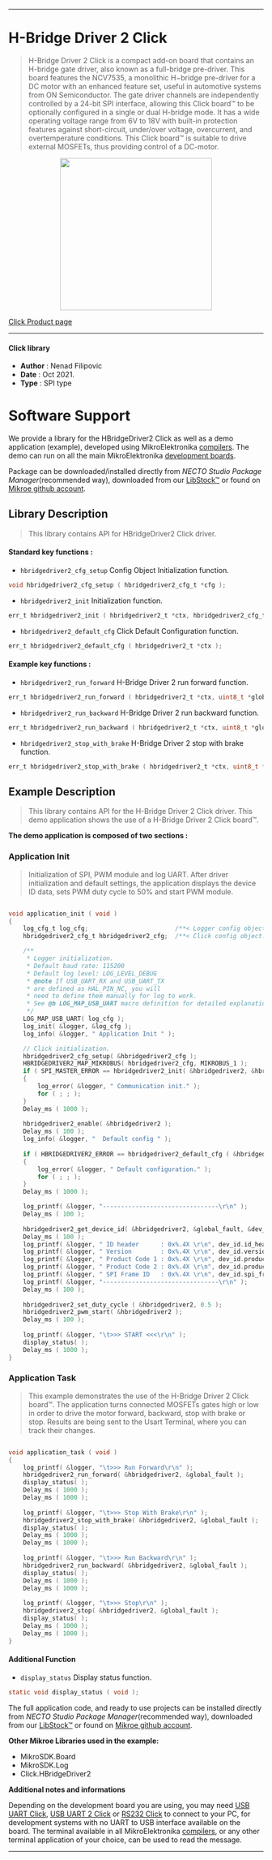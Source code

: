 
---
# H-Bridge Driver 2 Click

> H-Bridge Driver 2 Click is a compact add-on board that contains an H-bridge gate driver, also known as a full-bridge pre-driver. This board features the NCV7535, a monolithic H−bridge pre-driver for a DC motor with an enhanced feature set, useful in automotive systems from ON Semiconductor. The gate driver channels are independently controlled by a 24-bit SPI interface, allowing this Click board™ to be optionally configured in a single or dual H-bridge mode. It has a wide operating voltage range from 6V to 18V with built-in protection features against short-circuit, under/over voltage, overcurrent, and overtemperature conditions. This Click board™ is suitable to drive external MOSFETs, thus providing control of a DC-motor.

<p align="center">
  <img src="https://download.mikroe.com/images/click_for_ide/hbridgedriver2click.png" height=300px>
</p>

[Click Product page](https://www.mikroe.com/h-bridge-driver-2-click)

---


#### Click library

- **Author**        : Nenad Filipovic
- **Date**          : Oct 2021.
- **Type**          : SPI type


# Software Support

We provide a library for the HBridgeDriver2 Click
as well as a demo application (example), developed using MikroElektronika
[compilers](https://www.mikroe.com/necto-studio).
The demo can run on all the main MikroElektronika [development boards](https://www.mikroe.com/development-boards).

Package can be downloaded/installed directly from *NECTO Studio Package Manager*(recommended way), downloaded from our [LibStock&trade;](https://libstock.mikroe.com) or found on [Mikroe github account](https://github.com/MikroElektronika/mikrosdk_click_v2/tree/master/clicks).

## Library Description

> This library contains API for HBridgeDriver2 Click driver.

#### Standard key functions :

- `hbridgedriver2_cfg_setup` Config Object Initialization function.
```c
void hbridgedriver2_cfg_setup ( hbridgedriver2_cfg_t *cfg );
```

- `hbridgedriver2_init` Initialization function.
```c
err_t hbridgedriver2_init ( hbridgedriver2_t *ctx, hbridgedriver2_cfg_t *cfg );
```

- `hbridgedriver2_default_cfg` Click Default Configuration function.
```c
err_t hbridgedriver2_default_cfg ( hbridgedriver2_t *ctx );
```

#### Example key functions :

- `hbridgedriver2_run_forward` H-Bridge Driver 2 run forward function.
```c
err_t hbridgedriver2_run_forward ( hbridgedriver2_t *ctx, uint8_t *global_fault );
```

- `hbridgedriver2_run_backward` H-Bridge Driver 2 run backward function.
```c
err_t hbridgedriver2_run_backward ( hbridgedriver2_t *ctx, uint8_t *global_fault );
```

- `hbridgedriver2_stop_with_brake` H-Bridge Driver 2 stop with brake function.
```c
err_t hbridgedriver2_stop_with_brake ( hbridgedriver2_t *ctx, uint8_t *global_fault );
```

## Example Description

> This library contains API for the H-Bridge Driver 2 Click driver.
> This demo application shows the use of a H-Bridge Driver 2 Click board™.

**The demo application is composed of two sections :**

### Application Init

> Initialization of SPI, PWM module and log UART.
> After driver initialization and default settings,
> the application displays the device ID data, sets PWM duty cycle to 50% 
> and start PWM module.

```c

void application_init ( void )
{
    log_cfg_t log_cfg;                        /**< Logger config object. */
    hbridgedriver2_cfg_t hbridgedriver2_cfg;  /**< Click config object. */

    /** 
     * Logger initialization.
     * Default baud rate: 115200
     * Default log level: LOG_LEVEL_DEBUG
     * @note If USB_UART_RX and USB_UART_TX 
     * are defined as HAL_PIN_NC, you will 
     * need to define them manually for log to work. 
     * See @b LOG_MAP_USB_UART macro definition for detailed explanation.
     */
    LOG_MAP_USB_UART( log_cfg );
    log_init( &logger, &log_cfg );
    log_info( &logger, " Application Init " );

    // Click initialization.
    hbridgedriver2_cfg_setup( &hbridgedriver2_cfg );
    HBRIDGEDRIVER2_MAP_MIKROBUS( hbridgedriver2_cfg, MIKROBUS_1 );
    if ( SPI_MASTER_ERROR == hbridgedriver2_init( &hbridgedriver2, &hbridgedriver2_cfg ) )
    {
        log_error( &logger, " Communication init." );
        for ( ; ; );
    }
    Delay_ms ( 1000 );
    
    hbridgedriver2_enable( &hbridgedriver2 );
    Delay_ms ( 100 );
    log_info( &logger, "  Default config " );
    
    if ( HBRIDGEDRIVER2_ERROR == hbridgedriver2_default_cfg ( &hbridgedriver2 ) )
    {
        log_error( &logger, " Default configuration." );
        for ( ; ; );
    }
    Delay_ms ( 1000 );

    log_printf( &logger, "--------------------------------\r\n" );
    Delay_ms ( 100 );
    
    hbridgedriver2_get_device_id( &hbridgedriver2, &global_fault, &dev_id );
    Delay_ms ( 100 );  
    log_printf( &logger, " ID header      : 0x%.4X \r\n", dev_id.id_header ); 
    log_printf( &logger, " Version        : 0x%.4X \r\n", dev_id.version );
    log_printf( &logger, " Product Code 1 : 0x%.4X \r\n", dev_id.product_code_1 );
    log_printf( &logger, " Product Code 2 : 0x%.4X \r\n", dev_id.product_code_2 );
    log_printf( &logger, " SPI Frame ID   : 0x%.4X \r\n", dev_id.spi_frame_id );
    log_printf( &logger, "--------------------------------\r\n" );
    Delay_ms ( 100 );
    
    hbridgedriver2_set_duty_cycle ( &hbridgedriver2, 0.5 );
    hbridgedriver2_pwm_start( &hbridgedriver2 );
    Delay_ms ( 100 );
    
    log_printf( &logger, "\t>>> START <<<\r\n" );
    display_status( );
    Delay_ms ( 1000 );
}

```

### Application Task

> This example demonstrates the use of the H-Bridge Driver 2 Click board™.
> The application turns connected MOSFETs gates high or low in order to drive 
> the motor forward, backward, stop with brake or stop.
> Results are being sent to the Usart Terminal, where you can track their changes.

```c

void application_task ( void )
{
    log_printf( &logger, "\t>>> Run Forward\r\n" );
    hbridgedriver2_run_forward( &hbridgedriver2, &global_fault );
    display_status( );
    Delay_ms ( 1000 );
    Delay_ms ( 1000 );
    
    log_printf( &logger, "\t>>> Stop With Brake\r\n" );
    hbridgedriver2_stop_with_brake( &hbridgedriver2, &global_fault );
    display_status( );
    Delay_ms ( 1000 );
    Delay_ms ( 1000 );
    
    log_printf( &logger, "\t>>> Run Backward\r\n" );
    hbridgedriver2_run_backward( &hbridgedriver2, &global_fault );
    display_status( );
    Delay_ms ( 1000 );
    Delay_ms ( 1000 );
    
    log_printf( &logger, "\t>>> Stop\r\n" );
    hbridgedriver2_stop( &hbridgedriver2, &global_fault );
    display_status( );
    Delay_ms ( 1000 );
    Delay_ms ( 1000 );
}

```

#### Additional Function

- `display_status` Display status function.
```c
static void display_status ( void );
```

The full application code, and ready to use projects can be installed directly from *NECTO Studio Package Manager*(recommended way), downloaded from our [LibStock&trade;](https://libstock.mikroe.com) or found on [Mikroe github account](https://github.com/MikroElektronika/mikrosdk_click_v2/tree/master/clicks).

**Other Mikroe Libraries used in the example:**

- MikroSDK.Board
- MikroSDK.Log
- Click.HBridgeDriver2

**Additional notes and informations**

Depending on the development board you are using, you may need
[USB UART Click](http://shop.mikroe.com/usb-uart-click),
[USB UART 2 Click](http://shop.mikroe.com/usb-uart-2-click) or
[RS232 Click](http://shop.mikroe.com/rs232-click) to connect to your PC, for
development systems with no UART to USB interface available on the board. The
terminal available in all MikroElektronika
[compilers](http://shop.mikroe.com/compilers), or any other terminal application
of your choice, can be used to read the message.

---

